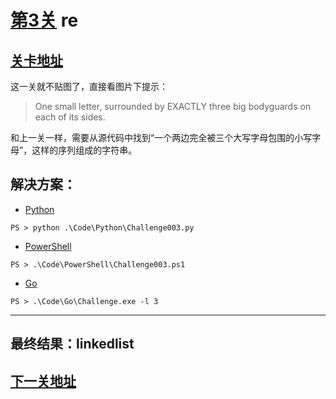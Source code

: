 # [第3关][1] re

## [关卡地址][1]

这一关就不贴图了，直接看图片下提示：

>One small letter, surrounded by EXACTLY three big bodyguards on each of its sides. 

和上一关一样，需要从源代码中找到“一个两边完全被三个大写字母包围的小写字母”，这样的序列组成的字符串。

## 解决方案：

* [Python][2]

```
PS > python .\Code\Python\Challenge003.py
```

* [PowerShell][3]

```
PS > .\Code\PowerShell\Challenge003.ps1
```

* [Go][4]

```
PS > .\Code\Go\Challenge.exe -l 3
```

---
## 最终结果：linkedlist

## [下一关地址][5]

[1]: http://www.pythonchallenge.com/pc/def/equality.html
[2]: ../Code/Python/Challenge003.py "点我查看源码"
[3]: ../Code/PowerShell/Challenge003.ps1 "点我查看源码"
[4]: ../Code/Go/Challenge003.go "点我查看源码"
[5]: http://www.pythonchallenge.com/pc/def/linkedlist.html
